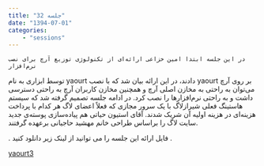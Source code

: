 ```yaml
---
title: "جلسه 32"
date: "1394-07-01"
categories:
    - "sessions"
---
```

    در این جلسه ابتدا امین خزاعی ارائه‌ای از تکنولوژی توزیع آرچ برای نصب نرم‌افزار
توسط ابزاری به نام yaourt دادند، در این ارائه بیان شد که با نصب yaourt‌ بر روی
آرچ می‌توان به راحتی به مخازن اصلی آرچ و همچنین مخازن کاربران آرچ به راحتی
دسترسی داشت و به راحتی نرم‌افزارها را نصب کرد. در ادامه جلسه تصمیم گرفته شد که
سیستم هاستینگ فعلی شیرازلاگ با یک سرور مجازی که فعلاً اعضای لاگ هر کدام با
پرداخت هزینه‌ای در هزینه اولیه آن شریک شدند. آقای استیون حیاتی هم پیاده‌سازی
پوسته‌ی جدید سایت لاگ را براساس طراحی خانم مهشید حاجیانی برعهده گرفتند.

. فایل ارائه این جلسه را می توانید از لینک زیر دانلود کنید .

[yaourt3](https://shirazlug.ir/wp-content/uploads/2015/09/yaourt3.pdf)

